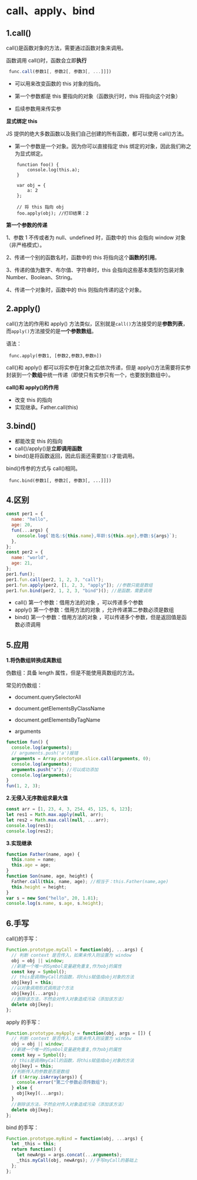 # call、apply、bind

## 1.call()

call()是函数对象的方法，需要通过函数对象来调用。

函数调用 call()时，函数会立即**执行**

```js
 func.call(参数1[, 参数2[, 参数3[, ...]]])
```

- 可以用来改变函数的 this 对象的指向。

- 第一个参数都是 this 要指向的对象（函数执行时，this 将指向这个对象）
- 后续参数用来传实参

**显式绑定 this**

JS 提供的绝大多数函数以及我们自己创建的所有函数，都可以使用 call()方法。

- 第一个参数是一个对象。因为你可以直接指定 this 绑定的对象，因此我们称之为显式绑定。

```
    function foo() {
        console.log(this.a);
    }

    var obj = {
        a: 2
    };

    // 将 this 指向 obj
    foo.apply(obj); //打印结果：2
```

**第一个参数的传递**

1、参数 1 不传或者为 null、undefined 时，函数中的 this 会指向 window 对象（非严格模式）。

2、传递一个别的函数名时，函数中的 this 将指向这个**函数的引用**。

3、传递的值为数字、布尔值、字符串时，this 会指向这些基本类型的包装对象 Number、Boolean、String。

4、传递一个对象时，函数中的 this 则指向传递的这个对象。

## 2.apply()

call()方法的作用和 apply() 方法类似，区别就是`call()`方法接受的是**参数列表**，而`apply()`方法接受的是**一个参数数组**。

语法：

```
 func.apply(参数1, [参数2,参数3,参数n])
```

call()和 apply() 都可以将实参在对象之后依次传递，但是 apply()方法需要将实参封装到一个**数组**中统一传递（即使只有实参只有一个，也要放到数组中）。

**call()和 apply()的作用**

- 改变 this 的指向
- 实现继承。Father.call(this)

## 3.bind()

- 都能改变 this 的指向
- call()/apply()是**立即调用函数**
- bind()是将函数返回，因此后面还需要加`()`才能调用。

bind()传参的方式与 call()相同。

```
 func.bind(参数1[, 参数2[, 参数3[, ...]]])
```

## 4.区别

```js
const per1 = {
  name: "hello",
  age: 20,
  fun(...args) {
    console.log(`姓名:${this.name},年龄:${this.age},参数:${args}`);
  },
};
const per2 = {
  name: "world",
  age: 21,
};
per1.fun();
per1.fun.call(per2, 1, 2, 3, "call");
per1.fun.apply(per2, [1, 2, 3, "apply"]); //参数只能是数组
per1.fun.bind(per2, 1, 2, 3, "bind")(); //是函数，需要调用
```

- call() 第一个参数：借用方法的对象 ，可以传递多个参数
- apply() 第一个参数：借用方法的对象 ，允许传递第二参数必须是数组
- bind() 第一个参数：借用方法的对象 ，可以传递多个参数，但是返回值是函数必须调用

## 5.应用

**1.将伪数组转换成真数组**

伪数组：具备 length 属性，但是不能使用真数组的方法。

常见的伪数组：

- document.querySelectorAll
- document.getElementsByClassName
- document.getElementsByTagName

- arguments

```js
function fun() {
  console.log(arguments);
  // arguments.push('a')报错
  arguments = Array.prototype.slice.call(arguments, 0);
  console.log(arguments);
  arguments.push("a"); //可以成功添加
  console.log(arguments);
}
fun(1, 2, 3);
```

**2.无侵入无序数组求最大值**

```js
const arr = [1, 23, 4, 3, 254, 45, 125, 6, 123];
let res1 = Math.max.apply(null, arr);
let res2 = Math.max.call(null, ...arr);
console.log(res1);
console.log(res2);
```

**3.实现继承**

```js
function Father(name, age) {
  this.name = name;
  this.age = age;
}
function Son(name, age, height) {
  Father.call(this, name, age); //相当于：this.Father(name,age)
  this.height = height;
}
var s = new Son("hello", 20, 1.81);
console.log(s.name, s.age, s.height);
```

## 6.手写

call()的手写：

```js
Function.prototype.myCall = function(obj, ...args) {
  // 判断 context 是否传入，如果未传入则设置为 window
  obj = obj || window;
  //新建一个唯一的Symbol变量避免重复,作为obj的属性
  const key = Symbol();
  // this是调用myCall的函数，将this赋值成obj对象的方法
  obj[key] = this;
  //以对象调用形式调用这个方法
  obj[key](...args);
  //删除该方法，不然会对传入对象造成污染（添加该方法）
  delete obj[key];
};
```

apply 的手写：

```js
Function.prototype.myApply = function(obj, args = []) {
  // 判断 context 是否传入，如果未传入则设置为 window
  obj = obj || window;
  //新建一个唯一的Symbol变量避免重复,作为obj的属性
  const key = Symbol();
  // this是调用myCall的函数，将this赋值成obj对象的方法
  obj[key] = this;
  //判断传入的参数是否是数组
  if (!Array.isArray(args)) {
    console.error("第二个参数必须传数组");
  } else {
    obj[key](...args);
  }
  //删除该方法，不然会对传入对象造成污染（添加该方法）
  delete obj[key];
};
```

bind 的手写：

```js
Function.prototype.myBind = function(obj, ...args) {
  let _this = this;
  return function() {
    let newArgs = args.concat(...arguments);
    _this.myCall(obj, newArgs); //手写myCall的基础上
  };
};
```
